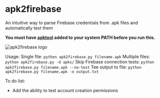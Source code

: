 # apk2firebase
An intuitive way to parse Firebase credentials from .apk files and automatically test them

**You must have [apktool](https://github.com/iBotPeaches/Apktool) added to your system PATH before you run this.**

![apk2firebase logo](https://kivir.pet/assets/images/apk2firebase-logo.png)

Usage:
Single file: ```python apk2firebase.py filename.apk```
Multiple files: ```python apk2firebase.py -d apks/```
Skip Firebase connection tests: ```python apk2firebase.py filename.apk --no-test```
Tee output to file: ```python apk2firebase.py filename.apk -o output.txt```

To do list:
- Add the ability to test account creation permissions

